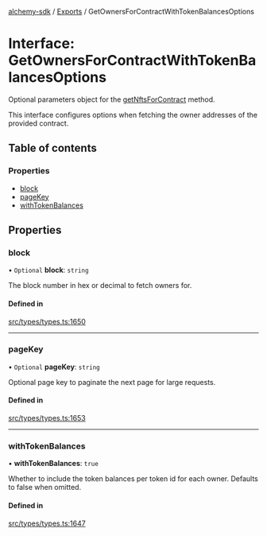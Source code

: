 [alchemy-sdk](../README.md) / [Exports](../modules.md) / GetOwnersForContractWithTokenBalancesOptions

# Interface: GetOwnersForContractWithTokenBalancesOptions

Optional parameters object for the [getNftsForContract](../classes/NftNamespace.md#getnftsforcontract) method.

This interface configures options when fetching the owner addresses of the
provided contract.

## Table of contents

### Properties

- [block](GetOwnersForContractWithTokenBalancesOptions.md#block)
- [pageKey](GetOwnersForContractWithTokenBalancesOptions.md#pagekey)
- [withTokenBalances](GetOwnersForContractWithTokenBalancesOptions.md#withtokenbalances)

## Properties

### block

• `Optional` **block**: `string`

The block number in hex or decimal to fetch owners for.

#### Defined in

[src/types/types.ts:1650](https://github.com/alchemyplatform/alchemy-sdk-js/blob/432c999/src/types/types.ts#L1650)

___

### pageKey

• `Optional` **pageKey**: `string`

Optional page key to paginate the next page for large requests.

#### Defined in

[src/types/types.ts:1653](https://github.com/alchemyplatform/alchemy-sdk-js/blob/432c999/src/types/types.ts#L1653)

___

### withTokenBalances

• **withTokenBalances**: ``true``

Whether to include the token balances per token id for each owner. Defaults
to false when omitted.

#### Defined in

[src/types/types.ts:1647](https://github.com/alchemyplatform/alchemy-sdk-js/blob/432c999/src/types/types.ts#L1647)
